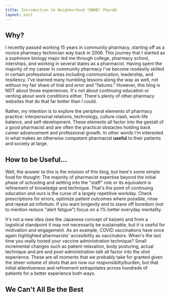 ```yaml
---
title: Introduction to Neighborhood (NBHD) PharmD
layout: post
---
```

## Why?
I recently passed working 15 years in community pharmacy, starting off as a novice pharmacy technician way back in 2006. This journey that I started as a sophmore biology major led me through college, pharmacy school, interships, and working in several states as a pharmacist. Having spent the majority of my career in community pharmacy I've become modestly skilled in certain professional areas including communication, leadership, and resiliency. I've learned many humbling lessons along the way as well, not without my fair share of trial and error and "failures." However, this blog is NOT about those experiences. It's not about continuing education or venting about work conditions either. There's plenty of other pharmacy websites that do that far better than I could.

Rather, my intention is to explore the peripheral elements of pharmacy practice: interpersonal relations, technology, culture clash, work-life balance, and self-development. These elements all factor into the gestalt of a good pharmacist and are often the practical obstacles holding back career advancement and professional growth. In other words I'm interested in what makes an otherwise competent pharmacist **useful** to their patients and society at large.

## How to be Useful...
Well, the answer to this is the mission of this blog, but here's some simple food for thought: The majority of pharmacist expertise beyond the initial phase of schooling and settling into the "staff" role or its equivalent is refinement of knowledge and technique. That's the point of continuing education and ours is the curse of a largely repetitive workday. Check prescriptions for errors, optimize patient outcomes where possible, rinse and repeat ad infinitum. If you want longevity and to stave off boredom (not to mention reduce "alert fatigue") focus on a 1% better everyday mentality.

It's not a new idea (see the Japanese concept of kaizen) and from a logistical standpoint it may not necessarily be sustainable, but it is useful for motivation and engagement. As an example, COVID vaccinations have once again highlighted pharmacists' accesibility as vaccinators. When's the last time you really honed your vaccine administration technique? Small incremental changes such as patient relaxation, body posturing, actual technique and pre and post-administration talk all factor into the shot experience. These are all moments that we probably take for granted given the sheer volume of shots that are now our responsibilty/burden, but that initial attentiveness and refinement extrapolates across hundreds of patients for a better experience both ways.

## We Can't All Be the Best
